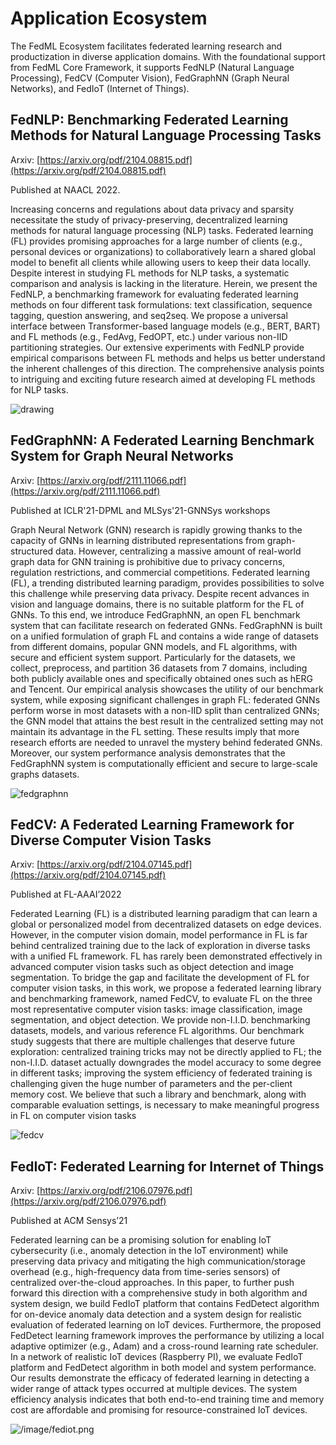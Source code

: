 # Application Ecosystem

The FedML Ecosystem facilitates federated learning research and productization in diverse application domains. With the foundational support from FedML Core Framework, it supports FedNLP (Natural Language Processing), FedCV (Computer Vision), FedGraphNN (Graph Neural Networks), and FedIoT (Internet of Things).

## FedNLP: Benchmarking Federated Learning Methods for Natural Language Processing Tasks
Arxiv: [https://arxiv.org/pdf/2104.08815.pdf](https://arxiv.org/pdf/2104.08815.pdf)

Published at NAACL 2022.

Increasing concerns and regulations about data
privacy and sparsity necessitate the study
of privacy-preserving, decentralized learning methods for natural language processing
(NLP) tasks. Federated learning (FL) provides promising approaches for a large number of clients (e.g., personal devices or organizations) to collaboratively learn a shared
global model to benefit all clients while allowing users to keep their data locally. Despite interest in studying FL methods for NLP
tasks, a systematic comparison and analysis is lacking in the literature. Herein, we
present the FedNLP, a benchmarking framework for evaluating federated learning methods on four different task formulations: text
classification, sequence tagging, question answering, and seq2seq. We propose a universal interface between Transformer-based language models (e.g., BERT, BART) and FL
methods (e.g., FedAvg, FedOPT, etc.) under
various non-IID partitioning strategies. Our
extensive experiments with FedNLP provide
empirical comparisons between FL methods
and helps us better understand the inherent
challenges of this direction. The comprehensive analysis points to intriguing and exciting
future research aimed at developing FL methods for NLP tasks.

<img src="/image/fednlp.png" alt="drawing" />


## FedGraphNN: A Federated Learning Benchmark System for Graph Neural Networks
Arxiv: [https://arxiv.org/pdf/2111.11066.pdf](https://arxiv.org/pdf/2111.11066.pdf)

Published at ICLR'21-DPML and MLSys'21-GNNSys workshops

Graph Neural Network (GNN) research is rapidly growing thanks to the capacity of GNNs in learning distributed representations from graph-structured data.
However, centralizing a massive amount of real-world graph data for GNN training is prohibitive due to privacy concerns, regulation restrictions, and commercial
competitions. Federated learning (FL), a trending distributed learning paradigm,
provides possibilities to solve this challenge while preserving data privacy. Despite recent advances in vision and language domains, there is no suitable platform
for the FL of GNNs. To this end, we introduce FedGraphNN, an open FL benchmark system that can facilitate research on federated GNNs. FedGraphNN is
built on a unified formulation of graph FL and contains a wide range of datasets
from different domains, popular GNN models, and FL algorithms, with secure
and efficient system support. Particularly for the datasets, we collect, preprocess, and partition 36 datasets from 7 domains, including both publicly available ones and specifically obtained ones such as hERG and Tencent. Our
empirical analysis showcases the utility of our benchmark system, while exposing significant challenges in graph FL: federated GNNs perform worse in most
datasets with a non-IID split than centralized GNNs; the GNN model that attains the best result in the centralized setting may not maintain its advantage
in the FL setting. These results imply that more research efforts are needed
to unravel the mystery behind federated GNNs. Moreover, our system performance analysis demonstrates that the FedGraphNN system is computationally
efficient and secure to large-scale graphs datasets. 

<img src="/image/fedgraphnn.png" alt="fedgraphnn"/>


## FedCV: A Federated Learning Framework for Diverse Computer Vision Tasks
Arxiv: [https://arxiv.org/pdf/2104.07145.pdf](https://arxiv.org/pdf/2104.07145.pdf)

Published at FL-AAAI’2022

Federated Learning (FL) is a distributed learning
paradigm that can learn a global or personalized model
from decentralized datasets on edge devices. However, in
the computer vision domain, model performance in FL is far
behind centralized training due to the lack of exploration in
diverse tasks with a unified FL framework. FL has rarely
been demonstrated effectively in advanced computer vision
tasks such as object detection and image segmentation. To
bridge the gap and facilitate the development of FL for
computer vision tasks, in this work, we propose a federated learning library and benchmarking framework, named
FedCV, to evaluate FL on the three most representative computer vision tasks: image classification, image segmentation,
and object detection. We provide non-I.I.D. benchmarking
datasets, models, and various reference FL algorithms. Our
benchmark study suggests that there are multiple challenges
that deserve future exploration: centralized training tricks
may not be directly applied to FL; the non-I.I.D. dataset
actually downgrades the model accuracy to some degree in
different tasks; improving the system efficiency of federated
training is challenging given the huge number of parameters and the per-client memory cost. We believe that such
a library and benchmark, along with comparable evaluation settings, is necessary to make meaningful progress in
FL on computer vision tasks

<img src="/image/fedcv.png" alt="fedcv" />

## FedIoT: Federated Learning for Internet of Things
Arxiv: [https://arxiv.org/pdf/2106.07976.pdf](https://arxiv.org/pdf/2106.07976.pdf)

Published at ACM Sensys’21

Federated learning can be a promising solution for enabling IoT cybersecurity (i.e., anomaly detection
in the IoT environment) while preserving data privacy and mitigating the high communication/storage overhead (e.g., high-frequency data from time-series sensors) of centralized over-the-cloud
approaches. In this paper, to further push forward this direction with a comprehensive study in
both algorithm and system design, we build FedIoT platform that contains FedDetect algorithm
for on-device anomaly data detection and a system design for realistic evaluation of federated
learning on IoT devices. Furthermore, the proposed FedDetect learning framework improves the
performance by utilizing a local adaptive optimizer (e.g., Adam) and a cross-round learning rate
scheduler. In a network of realistic IoT devices (Raspberry PI), we evaluate FedIoT platform and
FedDetect algorithm in both model and system performance. Our results demonstrate the efficacy
of federated learning in detecting a wider range of attack types occurred at multiple devices. The
system efficiency analysis indicates that both end-to-end training time and memory cost are affordable and promising for resource-constrained IoT devices.

![/image/fediot.png](/image/fediot.png)